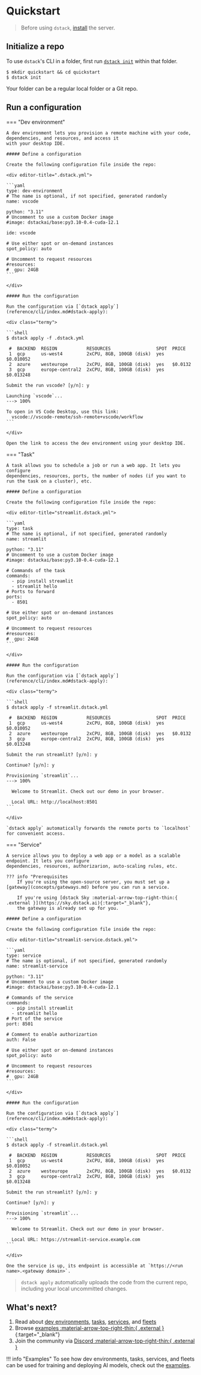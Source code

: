 # Quickstart

> Before using `dstack`, [install](installation/index.md) the server.
    
## Initialize a repo

To use `dstack`'s CLI in a folder, first run [`dstack init`](reference/cli/index.md#dstack-init) within that folder.

<div class="termy">

```shell
$ mkdir quickstart && cd quickstart
$ dstack init
```

</div>

Your folder can be a regular local folder or a Git repo.

## Run a configuration

=== "Dev environment"

    A dev environment lets you provision a remote machine with your code, dependencies, and resources, and access it 
    with your desktop IDE.

    ##### Define a configuration

    Create the following configuration file inside the repo:

    <div editor-title=".dstack.yml"> 

    ```yaml
    type: dev-environment
    # The name is optional, if not specified, generated randomly
    name: vscode
    
    python: "3.11"
    # Uncomment to use a custom Docker image
    #image: dstackai/base:py3.10-0.4-cuda-12.1
    
    ide: vscode
    
    # Use either spot or on-demand instances
    spot_policy: auto
    
    # Uncomment to request resources
    #resources:
    #  gpu: 24GB
    ```

    </div>

    ##### Run the configuration

    Run the configuration via [`dstack apply`](reference/cli/index.md#dstack-apply):

    <div class="termy">

    ```shell
    $ dstack apply -f .dstack.yml
    
     #  BACKEND  REGION           RESOURCES                 SPOT  PRICE
     1  gcp      us-west4         2xCPU, 8GB, 100GB (disk)  yes   $0.010052
     2  azure    westeurope       2xCPU, 8GB, 100GB (disk)  yes   $0.0132
     3  gcp      europe-central2  2xCPU, 8GB, 100GB (disk)  yes   $0.013248
     
    Submit the run vscode? [y/n]: y
    
    Launching `vscode`...
    ---> 100%
    
    To open in VS Code Desktop, use this link:
      vscode://vscode-remote/ssh-remote+vscode/workflow
    ```
    
    </div>

    Open the link to access the dev environment using your desktop IDE.

=== "Task"

    A task allows you to schedule a job or run a web app. It lets you configure 
    dependencies, resources, ports, the number of nodes (if you want to run the task on a cluster), etc.

    ##### Define a configuration

    Create the following configuration file inside the repo:

    <div editor-title="streamlit.dstack.yml"> 

    ```yaml
    type: task
    # The name is optional, if not specified, generated randomly
    name: streamlit
    
    python: "3.11"
    # Uncomment to use a custom Docker image
    #image: dstackai/base:py3.10-0.4-cuda-12.1
    
    # Commands of the task
    commands:
      - pip install streamlit
      - streamlit hello
    # Ports to forward
    ports:
      - 8501

    # Use either spot or on-demand instances
    spot_policy: auto
    
    # Uncomment to request resources
    #resources:
    #  gpu: 24GB
    ```

    </div>

    ##### Run the configuration

    Run the configuration via [`dstack apply`](reference/cli/index.md#dstack-apply):

    <div class="termy">

    ```shell
    $ dstack apply -f streamlit.dstack.yml
    
     #  BACKEND  REGION           RESOURCES                 SPOT  PRICE
     1  gcp      us-west4         2xCPU, 8GB, 100GB (disk)  yes   $0.010052
     2  azure    westeurope       2xCPU, 8GB, 100GB (disk)  yes   $0.0132
     3  gcp      europe-central2  2xCPU, 8GB, 100GB (disk)  yes   $0.013248
     
    Submit the run streamlit? [y/n]: y
     
    Continue? [y/n]: y
    
    Provisioning `streamlit`...
    ---> 100%

      Welcome to Streamlit. Check out our demo in your browser.

      Local URL: http://localhost:8501
    ```
    
    </div>

    `dstack apply` automatically forwards the remote ports to `localhost` for convenient access.

=== "Service"

    A service allows you to deploy a web app or a model as a scalable endpoint. It lets you configure
    dependencies, resources, authorizarion, auto-scaling rules, etc. 

    ??? info "Prerequisites
        If you're using the open-source server, you must set up a [gateway](concepts/gateways.md) before you can run a service.

        If you're using [dstack Sky :material-arrow-top-right-thin:{ .external }](https://sky.dstack.ai){:target="_blank"},
        the gateway is already set up for you.

    ##### Define a configuration

    Create the following configuration file inside the repo:

    <div editor-title="streamlit-service.dstack.yml"> 

    ```yaml
    type: service
    # The name is optional, if not specified, generated randomly
    name: streamlit-service
    
    python: "3.11"
    # Uncomment to use a custom Docker image
    #image: dstackai/base:py3.10-0.4-cuda-12.1
    
    # Commands of the service
    commands:
      - pip install streamlit
      - streamlit hello
    # Port of the service
    port: 8501

    # Comment to enable authorizartion
    auth: False

    # Use either spot or on-demand instances
    spot_policy: auto
    
    # Uncomment to request resources
    #resources:
    #  gpu: 24GB
    ```

    </div>

    ##### Run the configuration

    Run the configuration via [`dstack apply`](reference/cli/index.md#dstack-apply):

    <div class="termy">

    ```shell
    $ dstack apply -f streamlit.dstack.yml
    
     #  BACKEND  REGION           RESOURCES                 SPOT  PRICE
     1  gcp      us-west4         2xCPU, 8GB, 100GB (disk)  yes   $0.010052
     2  azure    westeurope       2xCPU, 8GB, 100GB (disk)  yes   $0.0132
     3  gcp      europe-central2  2xCPU, 8GB, 100GB (disk)  yes   $0.013248
     
    Submit the run streamlit? [y/n]: y
     
    Continue? [y/n]: y
    
    Provisioning `streamlit`...
    ---> 100%

      Welcome to Streamlit. Check out our demo in your browser.

      Local URL: https://streamlit-service.example.com
    ```
    
    </div>

    One the service is up, its endpoint is accessible at `https://<run name>.<gateway domain>`.

> `dstack apply` automatically uploads the code from the current repo, including your local uncommitted changes.

## What's next?

1. Read about [dev environments](dev-environments.md), [tasks](tasks.md), 
    [services](services.md), and [fleets](fleets.md) 
2. Browse [examples :material-arrow-top-right-thin:{ .external }](https://github.com/dstackai/dstack/tree/master/examples){:target="_blank"}
3. Join the community via [Discord :material-arrow-top-right-thin:{ .external }](https://discord.gg/u8SmfwPpMd)

!!! info "Examples"
    To see how dev environments, tasks, services, and fleets can be used for 
    training and deploying AI models, check out the [examples](examples/index.md).